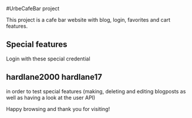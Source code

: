 #UrbeCafeBar project

This project is a cafe bar website with blog, login, favorites and cart features.

## Special features

Login with these special credential

## hardlane2000 hardlane17 ##

in order to test special features (making, deleting and editing blogposts as well as having a look at the user API)

Happy browsing and thank you for visiting!


